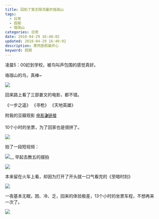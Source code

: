 ```yaml
---
title: 回到了我无限流量的珞珈山
tags:
  - 日常
  - 假期
  - 珞珈山
categories: 日常
date: 2018-04-29 16:40:02
updated: 2018-04-29 16:40:02
description: 果然放假最开心
keyword: 假期
---
```



凌晨5：00赶到学校，被鸟叫声包围的感觉真好。

珞珈山的鸟，真棒~

![](https://ws4.sinaimg.cn/large/006tKfTcly1fs3v0a1mozj31400u0n39.jpg)



    
<!-- more -->

回来路上看了三部姜文的电影，都不错。



《一步之遥》 《寻枪》 《天地英雄》

附我的豆瓣观影 [电影🎬链接](http://hellogod.cn/movies)

10个小时的坐票，为了回家也是很拼了。

![](https://ws3.sinaimg.cn/large/006tKfTcly1fs3ux9b36sj30mk0xkacv.jpg)

拍了一段短视频：  

![](https://ws3.sinaimg.cn/large/006tKfTcly1fs3uwxuhivj31hc0w8tdl.jpg)__
 早起去教五的摆拍

![](https://ws2.sinaimg.cn/large/006tKfTcly1fs3uwrsozfj31kw16o7wj.jpg)

本来留在火车上看，却因为打开了开头就一口气看完的《至暗时刻》

![](https://ws4.sinaimg.cn/large/006tKfTcly1fs3uwk8r98j31kw0zkwj0.jpg)

一夜基本无眠，困、冷、乏，回来的体验极差，13个小时的坐票车程，不想再来一次了。

![](https://ws4.sinaimg.cn/large/006tKfTcly1fs3uwcyjr8j31kw16oqv5.jpg)


